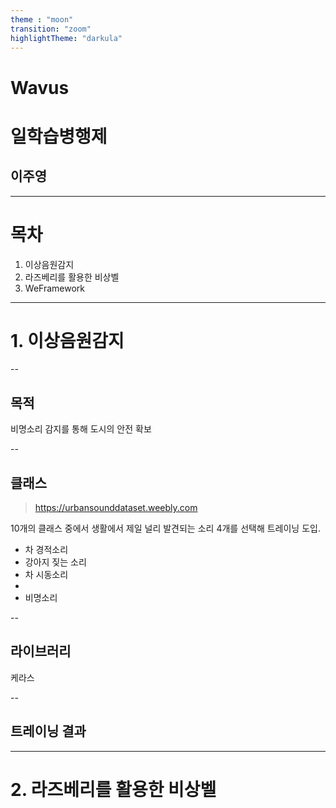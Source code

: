 ```yaml
---
theme : "moon"
transition: "zoom"
highlightTheme: "darkula"
---
```


# Wavus 
# 일학습병행제
## 이주영


---

# 목차

1. 이상음원감지
2. 라즈베리를 활용한 비상벨 
3. WeFramework

---

# 1. 이상음원감지

--

## 목적
비명소리 감지를 통해 도시의 안전 확보

--

## 클래스
> https://urbansounddataset.weebly.com


10개의 클래스 중에서 생활에서 제일 널리 발견되는 소리 4개를 선택해 트레이닝 도입. 
- 차 경적소리
- 강아지 짖는 소리
- 차 시동소리
- 
- 비명소리

--

## 라이브러리
케라스

--

## 트레이닝 결과

---

# 2. 라즈베리를 활용한 비상벨
